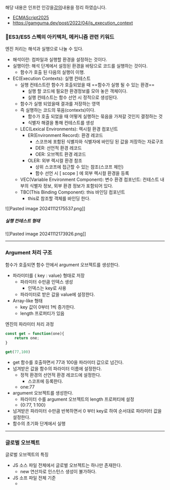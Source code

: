 해당 내용은 인프런 인강을[강의](https://www.inflearn.com/course/%EC%9E%90%EB%B0%94%EC%8A%A4%ED%81%AC%EB%A6%BD%ED%8A%B8-%EC%A4%91%EA%B3%A0%EA%B8%89/dashboard)내용을 정리 하였습니다.
- [ECMAScript2025](https://tc39.es/ecma262/#sec-intro)
- https://gamguma.dev/post/2022/04/js_execution_context

### ES3/ES5 스펙의 아키텍처, 메커니즘 관련 키워드

엔진 처리는 해석과 실행으로 나눌 수 있다.
- 해석이란: 컴파일과 실행할 환경을 설정하는 것이다.
- 실행이란: 해석 단계에서 설정된 환경을 바탕으로 코드를 실행하는 것이다.
	- 함수가 호출 된 다음의 실행이 이행.
- EC(Execution Contexts): 실행 컨테스트
	- 실행 컨테스트란 함수가 호출되었을 때 ==함수가 실행 될 수 있는 환경==
		- 실행 할 코드에 필요한 환경정보를 모아 놓은 객체이다.
		- 실행 컨테스트는 함수 선언 시 정적으로 생성된다.
	- 함수가 실행 되었을때 결과를 저장하는 영역
	- 즉 실행하는 코드의 묶음(contexts)이다.
		- 함수가 호출 되었을 때 어떻게 실행하는 묶음을 가져갈 것인지 결정하는 것
		- 식별자 해결을 통해 컨테스트를 생성
	- LEC(Lexical Environments): 렉시컬 환경 컴포넌트
		- ER(Environment Record): 환경 레코드
			- 스코프에 포함된 식별자와 식별자에 바인딩 된 값을 저장하는 자료구조
			- DER: 선언적 환경 레코드
			- OER: 오브젝트 환경 레코드
		- OLER: 외부 렉시컬 환경 참조
			- 상위 스코프에 접근할 수 있는 참조(스코프 체인)
			- 함수 선언 시 [ scope ] 에 외부 렉시컬 환경을 등록
	- VEC(Variable Environment Component): 변수 환경 컴포넌트: 컨테스트 내부의 식별자 정보, 외부 환경 정보가 포함되어 있다.
	- TBC(This Binding Component): this 바인딩 컴포넌트
		- this로 참조할 객체를 바인딩 한다.

![[Pasted image 20241112175537.png]]
##### 실행 컨테스트 형태
![[Pasted image 20241112173926.png]]

---
### Argument 처리 구조

함수가 호출되면 함수 안에서 argument 오브젝트를 생성한다.
- 파라미터를 { key : value} 형태로 저장
	- 파라미터 수만큼 인덱스 생성
		- 인덱스는 key로 사용
	- 파라미터로 받은 값을 value에 설정한다.
- Array-like 형태
	- key 값이 0부터 1씩 증가한다.
	- length 프로퍼티가 있음

엔진의 파라미터 처리 과정

``` js
const get = function(one){
	return one;
}

get(77,100)
```

- get 함수를 호출하면서 77과 100을 파라미터 값으로 넘긴다.
- 넘겨받은 값을 함수의 파라미터 이름에 설정한다.
	- 정적 환경의 선언적 환경 레코드에 설정한다.
		- 스코프에 등록한다.
	- one:77
-  argument 오브젝트를 생성한다.
	- 파라미터 수를 argument 오브젝트의 length 프로퍼티에 설정
	- {0:77, 1:100}
- 넘겨받은 파라미터 수만큼 반복하면서 0 부터 key로 하여 순서대로 파라미터 값을 설정한다.
- 함수의 초기화 단계에서 실행

---
### 글로벌 오브젝트

글로벌 오브젝트의 특징
- JS 소스 파일 전체에서 글로벌 오브젝트는 하나만 존재한다.
	- new 연산자로 인스턴스 생성이 불가하다.
- JS 소프 파일 전체 기준
	-  <script/> 에 작성된 모든 코드
		- 모든 코드에서 사용 가능하다.

글로벌 스코프
- 글로벌 오브젝트가 글로벌 스코프
	- 글로벌 오브젝트는 실제 존재하지 않는다. ex) Number , String  등의 오브젝트
	- 호스트 오브젝트에 함수와 변수를 등록
		-  window, global 오브젝트
	- 글로벌 스코프는 최상위 스코프
		- 스코프 체인에서 최상위 스코프이다.

스코프 바인딩
 - 바인딩이란 구조적으로 결속된 상태로 만드는 것이다
	 - 대상: 프로퍼티 이름
 - 바인딩의 목적
	 - 스코프 설정,식별자 해결
 - 바인딩 시점 구분 
	 - 정적 바인딩 : lexical, static 바인딩
		 - 초기화 단계에서 바인딩
		 - 함수 선언문 이름을 바인딩
		 - 표현식(변수, 함수) 이름을 바인딩
	 - 동적 바인딩 : dynamic 바인딩
		 - 실행시 바인딩 처리
		 - eval함수, with문
 - 바인딩 시점의 중요성
	 - 바인딩할 때 스코프가 결정된다.
	 - function 오브젝의 경우 생성 시점에 스코프 결정
		 - 스코프를 function 오브젝트 내부 프로퍼티 Scope에 설정
		 - 스코프는 변경되지 않음

``` js
function book() {  
	var point = 100;  
	  
	function add(param) {  
		return (point += param);  
	}  
	  
	var get = function () {  
		return point;  
	};  
	  
	add(200);  
	console.log(point);  
}    
book();
```

1. book() 함수 호출 시 - 초기화 단계에서 함수와 변수 이름을 book 함수의 선언적 환경 레코드에 바인딩(식별자 해결)
2. function 오브젝트 add 생성
	1. add 함수가 속한 스코프 영역을 add 함수 오브젝트 프로퍼티 scope에 설정
	2. add 이름을 선언적 환경 레코드에 바인딩
3. point, get 이름을 선언적 환경 레코드에 바인딩
	1. 값은 undefined
	2. 여기 까지가 호이스팅
4. 함수와 변수의 식별자가 해결
---
### 식별자

식별자는 코드 내의 변수,함수, 혹은 속성을 식별하는 문자열이다.

자바스크립트에서 식별자는 대소문자를 구별하며 유니코드 글자 `$`, `_`, 숫자(0-9)로 구성할 수 있지만, 숫자로 시작할 수는 없다.

식별자는 코드의 일부이지만 문자열은 데이터이기 때문에, 식별자와 문자열은 다르다.JavaScript에서 식별자를 문자열로 변환하는 방법은 없지만, 어떤 경우 문자열을 분석해 식별자로 사용할 수 있습니다.

> https://developer.mozilla.org/ko/docs/Glossary/Identifier
---
### 스코프

스코프는 컨텍스트의 값과 표현식이 표현되거나 참조 될 수 있는 현재 실행되는 컨텍스트를 의미한다. 만약 변수 또는 표현식이 해당 스코프 내에 있지 않다면, 사용할 수 없다. 스코프는 계층적인 구조를 가지기 때문에, 하위 스코프는 상위 스코프에 접근 할 수 있다.
- 모든 식별자는 자신이 선언된 위치에 의해 다른 코드가 식별자 자신을 참조할 수 있는 유효범위가 결정된다.
- 스코프의 목적은 범위를 제한하여 식별자를 해결하는 것이다.

함수는 자바스크립트에서 클로저 역할을 하기 때문에 스코프를 생성한다. 함수 내에 정의된 변수는 외부 함수나 다름 함수 내에서 접근 할 수 없다.

자바스크립트는 렉시컬 스코프를 따른다.함수가 정의된 위치에 따라 상위 스코프를 결정한다. 함수가 호출된 상위 스코프 결정에 영향을 주지 않는다. 함수의 상위 스코프는 언제나 정의된 스코프이다.

- 키워드를 만나 스코프를 결정하는 것을 정적 스코프라고 한다.
- 호출될 때 스크프를 결정하는 것을 동적스코프라고 한다.

자바스크립트에서는 다음과 같은 종류의 스코프가 있다.
- 전역 범위: 스크립트 모드에서 실행되는 모든 코드의 기본 범위이다.
- 모듈 범위: 모듈 모드에서 실행되는 코드의 범위이다.
	- module.exports
- 함수 범위: [function](https://developer.mozilla.org/ko/docs/Glossary/Function)로 생성된 범위입니다.
	- var키워드로 선언된 변수는 오로지 함수의 코드 블록 만을 **지역(Local) 스코프**로 인정한다.
		- 함수 레벨 스코프라고 한다.
	- 함수 외에서 var키워드로 선언한 변수는 전역 변수이다.
- 블록 범위: 중괄호 쌍(블록)으로 생성된 범위이다.
	- let,const 키워드로 변순 선언시 블록 레벨 스코프이다.
		- 변수 자체에 스코프 제약을 둔다.
	- 모든 코드 블록 (함수, if, for ,while , try/catch 등)을 지역(Local) 스코프로 인정

> https://developer.mozilla.org/ko/docs/Glossary/Scope
---
### 식별자 해결

스코프(유효 범위)를 통해 식별자인 변수 이름의 충돌을 방지하여 같은 이름의 변수를 사용하게 하는것.
스코프 내에서 식별자는 유일해야 하지만 다른 스코프에는 같은 이름의 식별자를 사용 할 수 있다.

- 식별자 해결
	- 사용할 변수/함수를 결정하는것
	- 신속,정확한 검색을 위한 스코프 필요
- 스코프에서 이름을 찾기 위해 사용
	- 스코프에 이름을 설정
	- 값을 변경되지만, 이름은 변경되지 않음
    - 자바스크립트의 값 저장형태가 프로퍼티{key:value}이기 때문이다.
    - **식별자 해결 대상은 이름이다**.
- 스코프의 용도
  - 식별자 해결을 위한 수단,방법
  - 스코프가 목적이 아님
  - 식별자가 유일하면 스코프는 필요하지 않음
    - 하지만 유일하게 작성이 불가능 그래서 스코프가 필요
    - 계층적으로 스코프를 사용하는 이유이다.
---
### 스코프 체인

모든 지역 스코프의 최상위 스코프는 전역 스코프이다. 스코프는 계층적으로 연결되어 있고 이를 스코프 체인이라 한다.
- 엔진은 스코프체인을 통해 변수를 참조하는 코드의 스코프에서 시작하여 상위 스코프 방향으로 이동하며 선언된 변수를 검색한다.
##### ES3
  - 스코프 체인은 식별자를 해결을 위한 프로퍼티이다
    - {name:value} 리스트
    - ES5는 스코프는 사용하지만 스코프 체인은 사용하지 않는다.
  - 함수가 호출되면 스코프를 생성하고 {name:value} 형태로 설정한다. 
  - 생성한 스코프를 스코프 체인에 연결하고, 스코프 체인에서 식별자를 해결한다.
	  - 동적으로 처리된다.
	  - 이는 함수가 생성될 때 마다 스코프 체인이 동적으로 생성된다.
  - es5 에서는 스코프 체인은 없고, Activation object에 대응하는 렉시컬 환경이 있다.
	  - Activation object은 실행환경을 만드는것
##### ES5
- 렉시컬 환경의 선언적 환경 레코드에 함수의 변수와 함수 이름을 바인드
- 스코프 체인을 사용하지 않고, 선언적 환경 레코드에서 변수와 함수 이름을 검색


---
### 실행 컨텍스트

실행 컨텍스트의 개념은 코드가 내부에서 어떻게 작동 하는지 설명하는데 사용된다.  JavaScript 실행 컨텍스트는 코드를 실행할 수 있는 환경을 말한다. 실행 컨테스트는 코드 섹션이 코드의 함수, 변수 및 객체에 엑세스할 수 있는지 결정한다. 코드는 실행 컨텍스트에서 줄별로 구분 분석되고, 변수와 함수는 메모리에 저장된다. 코드는 평가 후 실행 컨텍스트에서 실행된다. 결과적으로 실행 컨텍스트는 주어진 코드가 실행될 수 있는 환경을 만든는 것이다.
- 실행 컨텍스트 런타임 동안 특정 코드는 파서에 의해 구문 분석되고, 변수와 함수는 메모리에 저장되고, 실행 가능한 바이트 코드가 생성되고, 코드가 실행된다.

실행 컨텍스트(Execution Contexts)
- 함수가 실행되는 영역,묶음
- 함수 코드를 실행하고, 실행 결과를 저장
- [스펙](https://tc39.es/ecma262/#sec-executable-code-and-execution-contexts)

 실행 단계
- 준비 단계
- 초기화 단계
- 코드 실행 단계

자바스크립트에는 두 가지 종류의 실행 컨텍스트가 있다
- 글로벌 실행 컨텍스트(GEC)
- 함수 실행 컨텍스트(FEC)

실행 컨텍스트의 생성시점
- 실행 가능한 코드를 만났을때
- 실행 가능한 코드의 유형
	- 함수 코드
	- 글로벌 코드
	- eval 코드
- 코드 유형을 분리한 이유
	- 실행 컨텍스트에서 처리 방법과 실행 환경이 다르기 때문
	- 함수 코드: 렉시컬 환경
	- 글로벌 코드: 글로벌 환경
	- eval 코드: 동적 환경 

실행 컨텍스트 상태 컴포넌트
- 실행 컨텍스트 상태를 위한 오브젝트
	- 실행 컨텍스트 안에 생성
- 상태 컴포넌트 유형
	- 변수 환경 컴포넌트(VEC)
	- 렉시컬 환경 컴포넌트(LEC)
	- this 바인딩 컴포넌트(TBC)
		- 함수 안에서 디스로 참조화는 오브젝트를 바인딩


| Component           | Purpose                                                                                                                                                                                                                                                                                                                                                                                                                                                                                                                                                                                                                                                                                                                            |
| ------------------- | ---------------------------------------------------------------------------------------------------------------------------------------------------------------------------------------------------------------------------------------------------------------------------------------------------------------------------------------------------------------------------------------------------------------------------------------------------------------------------------------------------------------------------------------------------------------------------------------------------------------------------------------------------------------------------------------------------------------------------------- |
| LexicalEnvironment  | Identifies the [Environment Record](https://262.ecma-international.org/15.0/index.html?_gl=1*1mvxbm1*_ga*MjA3MzMzMzI4My4xNzMxMzA5Mjc0*_ga_TDCK4DWEPP*MTczMjg1NTM0OC4zLjEuMTczMjg1NTM2MC4wLjAuMA..#sec-environment-records) used to resolve identifier references made by code within this [execution context](https://262.ecma-international.org/15.0/index.html?_gl=1*1mvxbm1*_ga*MjA3MzMzMzI4My4xNzMxMzA5Mjc0*_ga_TDCK4DWEPP*MTczMjg1NTM0OC4zLjEuMTczMjg1NTM2MC4wLjAuMA..#sec-execution-contexts).                                                                                                                                                                                                                               |
| VariableEnvironment | Identifies the [Environment Record](https://262.ecma-international.org/15.0/index.html?_gl=1*1mvxbm1*_ga*MjA3MzMzMzI4My4xNzMxMzA5Mjc0*_ga_TDCK4DWEPP*MTczMjg1NTM0OC4zLjEuMTczMjg1NTM2MC4wLjAuMA..#sec-environment-records) that holds bindings created by [VariableStatement](https://262.ecma-international.org/15.0/index.html?_gl=1*1mvxbm1*_ga*MjA3MzMzMzI4My4xNzMxMzA5Mjc0*_ga_TDCK4DWEPP*MTczMjg1NTM0OC4zLjEuMTczMjg1NTM2MC4wLjAuMA..#prod-VariableStatement)s within this [execution context](https://262.ecma-international.org/15.0/index.html?_gl=1*1mvxbm1*_ga*MjA3MzMzMzI4My4xNzMxMzA5Mjc0*_ga_TDCK4DWEPP*MTczMjg1NTM0OC4zLjEuMTczMjg1NTM2MC4wLjAuMA..#sec-execution-contexts).                                        |
| PrivateEnvironment  | Identifies the [PrivateEnvironment Record](https://262.ecma-international.org/15.0/index.html?_gl=1*1mvxbm1*_ga*MjA3MzMzMzI4My4xNzMxMzA5Mjc0*_ga_TDCK4DWEPP*MTczMjg1NTM0OC4zLjEuMTczMjg1NTM2MC4wLjAuMA..#privateenvironment-record) that holds [Private Names](https://262.ecma-international.org/15.0/index.html?_gl=1*1mvxbm1*_ga*MjA3MzMzMzI4My4xNzMxMzA5Mjc0*_ga_TDCK4DWEPP*MTczMjg1NTM0OC4zLjEuMTczMjg1NTM2MC4wLjAuMA..#sec-private-names) created by [ClassElement](https://262.ecma-international.org/15.0/index.html?_gl=1*1mvxbm1*_ga*MjA3MzMzMzI4My4xNzMxMzA5Mjc0*_ga_TDCK4DWEPP*MTczMjg1NTM0OC4zLjEuMTczMjg1NTM2MC4wLjAuMA..#prod-ClassElement)s in the nearest containing class. null if there is no containing class. |


![[Pasted image 20241112175537.png]]

#### 실행컨텍스트 > 렉시컬 환경 컴포넌트(LEC)

- 렉시컬 환경 컴포넌트란 함수와 변수의 식별자 해결을 위한 환경을 설정
- 초기화 단계에서 해석한 함수와 변수를 {name:value} 오브젝트 형태로 저장
	- 변수는 name과 undefined로 저장
	- 함수 선언문은 name과 function object로 저장
	- 이름으로 함수와 변수를 검색할 수 있게 됨
- 함수 밖의 함수와 변수 참조 환경 설정
	- 함수 밖의 함수와 변수를 사용할 수 있게 됨
- 렉시컬 환경 컴포넌트 생성
	- function, with, try-catch 문에서 생성
- 렉시컬 환경 컴포넌트(LEC) 구성
	- 환경 레코드(ER): Declarative Environment Record
		- 함수 안의 함수와 변수를 기록
	- 외부 렉시컬 환경 참조(OLER): Outer Lexical Environment Reference 
		- 함수 객체 내부 프로퍼티인 __ scope __ 값을 설정
- 함수 실행 단계의 엔전처리 관점에서 엔진은 실행 컨테스트를 참조해서 코드를 메모리에서 실행한다.

#### 실행컨텍스트 > 렉시컬 환경 컴포넌트(LEC) > 환경 레코드(DER)

- 환경 레코드는 선언적 환경레코드(Declarative Environment Record)와 오브젝트 환경 레코드(Object Environment Record)로 구성되어 있다.
- 환경 레코드를 구분하는 이유
	- 기록 대상이 다르기 때문이다.
- 선언적 환경 레코드
	- DER : Declarative Environment Record
	- function, 변수, catch 문에서 사용
- 오브젝트 환경 레코드
	- OER: Object Environment Record
	- 글로벌 함수와 변수, with 문에서 사용
	- 동적이기 때문에 사용

#### 실행컨테스트 >  변수 환경 컴포넌트(VEC)

- 실행 컨테스트 초기화 단계에서 렉시컬 환경 컴포넌트와 같게 설정
- 이유는 ? 초기값을 복월할 때 사용하기 위한 것
	- 렉시컬 환경 컴포넌트를 초기화할때 사용
- 함수 코드가 실행되면
	- 실행 결과를 렉시컬 환경 컴포넌트에 설정
	- 초기값이 변하게 되므로 이를 유지하기 위해 설정

#### 실행 컨텍스트 실행 과정

``` js
const base = 200

function getPoint(bonus){
	const point = 100
	return point + base + bonus
}

getPoint(70)
```

1. 글로벌 실행 컨테스트
	1. getPoint 함수 오브젝트를 만나면  scope 프로퍼티에 글로벌 오브젝트 설정
	2. base 변수에 값을 할당
2. 준비 단계
	1. getPoint 함수 호출 -> getPoint 함수로 이동 
		1. 엔진은 실행 컨텍스트를 생성하고 실행 컨텍스트 안으로 이동
	2. 실행 컨텍스트의 컴포넌트를 생성하여 실행 컨텍스트에 첨부
		1. 렉시컬 환경 컴포넌트
		2. 변수 환경 컴포넌트
		3. this 바인딩 컴포넌트
	3. 렉시컬 환경 컴포넌트의 환경 레코드를 생성
		1. 함수 안의 함수, 변수를 바인딩
	4. 외부 렉시컬 환경 참조를 생성하여 렉시컬 환경 컴포넌트에 첨부
		1.  함수 객체 내부 프로퍼티인 __ scope __ 값을 참조
3. 초기화 단계
	1. 호출한 함수의 파라미터 값을
		1. 호출된 함수의 파라미터 이름에 매핑
		2. 환경 레코드에 작성
	2. 함수 선언문을 function 오브젝트로 생성 한다.
		1. 함수 {name: function 오브젝트} 형태
	3. 함수 표현식과 변수에 초기값을 설정한다.
		1. 초기값은 undefined 이다
4. 실행 단계
	1. 함수 안의 코드를 실행
	2. const point = 100
	3. 이때 실행 컨텍스트 안에서 관련된 함수와 변수를 사용할 수 있다.

준비 단계에서의 실행컨테스트 모습
![[Pasted image 20241204134636.png]]

#### this 바인딩 컴포넌트

![[Pasted image 20241204145000.png]]


- 목적
	- this로, 함수를 호출한 오브젝트의 프로퍼티에 엑세스 하는것이다.
	- 예 this.propertyName
- 엑세스 메커니즘
	- obj.function() 형태에서
	- this로 obj를 참조할 수 있도록 this 바인딩 컴포넌트에 obj 참조를 설정
- obj의 프로퍼티가 변경되면 동적으로 참조한다.
	- 이는 오브젝트의 프로퍼티를 등록하는게 아닌 단순이 오브젝트를 참조하는 개념이다.
	- 설정이 아닌 참조이기 때문이다.
- 함수 호출 > 실행 컨테스트 생성 > 각 컴포넌트 생성 에서 this 바인딩 컴포넌트를 생성
- this 바인딩 컴포넌트는 함수 호출 시점에 호출 함수에서 this로 호출한 obj의 프로퍼티를 사용할 수 있도록 바인딩 한다.
#### 글로벌 실행 컨텍스트(Global Execution Context ) 

JavaScript 엔진이 스크립트 파일을 로드 하고 파싱 후 생성되는 기본 컨텍스트이다.

JavaScript 코드를 로드하고 파싱한 후, JS 엔진은 기본 실행 환경으로 들어간다. JS 엔진이 글로벌 실행 환경 내부에 들어가면 기본적으로 window 객체와  this객체가 글로벌 메모리에 생성됩니다.

window 객체는 글로벌 오브젝트를 참조한다. 전역 객체는 JS 엔진이 전역 실행 환경에 들어가기 전에 항상 생성되며 localStorage, innerWidth, 이벤트 핸들러 등의 속성과 메서드를 포함한다.

![[Pasted image 20241204140514.png]]

글로벌 실행 컨텍스트 환경
- 글로벌 환경
	- 글로벌 오브젝트에서 사용
	- 렉시컬 환경 컴포넌트와 형태는 같음
- 동적으로 함수와 변수를 바인딩 한다.
	- 함수에서 var 키워드를 사용하지 않고 변수를 선언하면 글로벌 오브젝트에 설정되기 때문이다.
- 외부 렉시컬 환경 참조 값은 null

#### 함수 실행 컨테스트(FEC)

함수가 호출되거나 호출되면 해당 함수에 대한 새로운 실행 컨텍스트가 형성한다. JS 엔진이 함수 호출을 보면 해당 함수에 대한 로컬 실행 컨텍스트를 만듭니다. 기본적으로 JS 엔진은 로컬 실행 컨텍스트 내에 arguments 객체와 _**this**_ 객체를 만듭니다.

함수 내부에서 예상되는 매개변수의 키:값 쌍은 arguments 객체에 저장됩니다. 또한 함수가 가진 매개변수의 수를 세는 length라는 기본 속성도 있습니다. 함수의 인수가 비어 있으면 argument 객체는 기본적으로 길이 0 **으로** **설정** 됩니다 .

함수가 호출되는 방식에 따라 함수 실행 컨텍스트의 _**this**_ 객체가 변경됩니다. 객체 참조를 사용하여 호출하는 경우 this의 값은 해당 객체로 설정됩니다. 그렇지 않으면 this 변수의 값은 window 객체 또는 _"undefined"_ 로 설정됩니다 .

> Eval 함수 실행 컨텍스트
> 
> eval 함수는 어떤 대가를 치르더라도 피해야 할 함수입니다. 실행 컨텍스트는 JS 엔진이 **eval()** 함수를 만날 때마다 생성되어 호출 스택에 푸시됩니다. 인수로 전달된 문자열을 평가합니다.

#### 호출 스택

- call stack
	- 실행 컨텍스트의 논리적 구조
	- 콜 스택에서 순차적으로 실행컨텍스트가 처리되는 것은 자바스크립트가 싱글스레드 모델이기 때문이다.
- Fist in Last Out 순서
	- 함수가 호출되면 스택의 가장 위에 실행 컨텍스트가 위치
	- 다시 함수 안에서 함수를 호출하면 호출된 함수의 실행 컨텍스트가 스택의 가장 위에 위치
	- 함수가 종료되면 스택에서 빠져 나옴 (FILO 순서)
- 가장 아래에는 글로벌 오브젝트 함수가 위치

#### 함수 호출 시 실행 컨텍스트

- 함수가 호출되면 3개의 파라미터 값을 실행 컨텍스트로 넘겨 준다.
	- 함수를 호출한 오브젝트
		- this 바인딩 컴포넌트에 설정하여 this로 참조
	- 함수 코드
		- function 오브젝트의 `[[ code ]]`에 설정되어 있음
	- 호출한 함수의 파라미터 값
		- 호출된 함수의 Argument 오브젝트에 설정
		- 이는 호출한 함수에서 넘겨준 파라미터값을 호출된 함수의 파라미터 작성 순서에 맞추어 값을 매핑하는 것이다.
		- 실행 컨텍스트로 넘겨 준 파라미터 값과 function 오브젝트의 `[[ FormalParameters ]]` 에 작성된 이름에 값을 매핑하고 결과를 선언적 환경 레코드에 설정

```js
function book(one,two) {}
book(1,2,3)
```

- 위 형태에서 호출된 book 함수 파라미터에 호출한 인수를 매핑한다.
	- 매핑 기준은  function 오브젝트의 `[[ FormalParameters ]]` 에 작성된 이름이다.
	- 이는 파라메터 이름에 값을 매핑하는 것이다.
- 선언적 환경 레코드에 {one:11, two:22} 형태로 설정한다.
- book 함수 호출 시 넘겨준 1,2,3, 인수값은 함수 argument 오브젝트 설정된다.
	- {0:1,1:2,3:3} 형태

#### 예제

```javascript
function book() {
  var point = 123

  function show() {
    var title = 'JS책'
  }

  function getPoint() {
    return point
  }

  show()
}

book()
```

- book 함수의 호출과정
  - show Function 오브젝트 생성
  - show의 [[scope]]에 스크프 설정
- show 함수의 호출과정(실행과정)
  - EC(실행 컨테스트) 생성
    - 함수는 실행전 선언단계에서 이미 [ scope ] 에 스크프 설정을 한다.
  - 이는 함수 실행을 위한 Context 환경 구축이다.
    - 함수가 메모리에 올라가기 전 참조 환경(정적 환경)을 구축한다. 이를 실행 컨테스트라고 한다.
      - 함수 실행시 컨테스트가 참조된다.
    - LEC(렉시컬 환경 컴포넌트) 생성
      - 정적인 렉시컬 환경 컴포넌트를 생성한다.
      - ER(환경 레코드)
        - DER (선언적 환경 레코드)
        - 함수에서 값을 구하는 형태
          - 파라메터 에서 값을 구한다.
          - 선언된 변수 로 부터 값을 구한다.
          - 함수 호출로 호출 된 함수의 반환값을 사용 할 수 있다.
          - 함수 밖의 값을 구할수 있다.
            - show 함수의 [[scope]]에 함수가 선언된 스코프를 알 수 있다.
          - this를 통해 값을 구한다.
            - this는 해당 함수가 선언된 오브젝트를 참조한다.
              - 오브젝트가 없을시 글로벌 오브젝트 = 호스트 오브젝트를 참조한다.
              - window | global
            - 이는 TBC의해 일어난다.
        - OER(오브젝트 환경 레코드)
      - OLER(외부 렉시컬 환경 레코드)
        ```javascript
        {
          point:123
          getPoint:funcion(){}
        }
        ```
    - VEC 생성
	    - 변수 환경 컴포넌트로 초기 렉시컬 환경 컴포넌트와 변수 환경 컴포넌트의 값은 동일하다.
	    - TBC에 글로벌 오브젝트 바인딩
	- LEC에 ER, OLER 첨부
	- ER에 DER, OER 첨부
		- DER에 show 함수의 변수, 함수 기록
		- OLER에 show의 [ scope ]를 설정
	- this 바인딩 컴포넌트에 this 참조 설정
---
### Function  오브젝트

#### function 형태

- 빌트인 Function 오브젝트
	- Function.prototype.call()을 호출하여 생성
	- 엔진이 function 키워드를 만나면 빌트인 Function 오브젝트의 prototype에 연결된 메소드로 function 오브젝트 생성
- function 오브젝트
	- function 키워드를 사용해서 함수를 선언
	- const book = function(){} 처럼 function 오브젝트를 만들어 변수에 할당 가능
- function 인스턴스
	- 생성자를 통해 인스턴스 생성
- function 오브젝트의 저장 형태
	- {name:value} 형태로 저장
	- {name: 생성한 function 오브젝트 } 형태
- 함수 호출 과정
	- 저장된 오브젝트에서 함수 이름으로 검색
	- value 값을 구하고 value가 function 오브젝트이면 호출한다.

![[Pasted image 20241219151628.png]]
#### function 오브젝트 생성 과정

1. function 키워드를 만나면 function 오브젝트를 생성하고 저장한다.
	1. {name: function{} } 형태
2.  오브젝트에 prototype 오브젝트 첨부
	1. constructor 프로티 첨부 생성한 함수 오브젝트를 참조
3. prototype에 `__proto__` 오브젝트 첨부
	1. Object 인스턴스를 생성하여 첨부
4. `__proto__` 오브젝트를 첨부
	1. function 인스턴스를 생성하여 첨부

#### 함수 실행 환경 

- 실행 환경 설정 시점
	- function 키워드를 만나 function 오브젝트를 생성 할때
- 설정 하는 것
	- 실행 영역(함수가 속한 스코프 영역)
	- 파라미터, 함수 코드 등
- 함수 실행 환경 저장
	- function 오브젝트를 생성하고 바로 실행하지 않으므로 함수가 호출되었을 때 사용할 수 있도록 환경을 저장
	- 생성한 function 오브젝트에 실행환경을 저장
	- 인식한 환경을 function 오브젝트의 내부 프로퍼티에 설정
#### 내부 프로퍼티
- 공통 프로퍼티
![[Pasted image 20241219154131.png]]
- 선택적 프로퍼티
![[Pasted image 20241219154311.png]]

#### 함수 정의 형태

- 함수 정의 형태
	- 함수 선언문
	- 함수 표현식
		- function 오브젝트를 생성하여 변수에 할당 변수 이름이 function 오브젝트의 이름

#### 엔진 해석 순서

- 자바스크립트는 스크링팅 언어
	- 스크립팅 언어는 작성된 코드를 위에서부터 한 줄씩 해석하고 실행 한다.
	- 하지만 자바스크립트는 조금 다르다.
	- 이는 중간에 있는 코드가 먼저 해석될 수도 있다.
		- 첫 번째, 함수 선언문 초기화 단계: 함수 선언문을 순서대로 해석 한다.
			- function 키워드
			- 함수 선언문 해석
				- {name : function{}} 형태로 저장
				- 함수 선언문은 실행이 아닌 선언문.
		- 두 번째, 변수 초기화 단계: 표현식을 순서대로 해석한다.
			- const value = 123;
			- const book = function(){};
			- 변수 초기화
			- 변수는 undefined로 초기화 되고 실행 단계에서 값이 할당된다.

#### 호이스팅

자바스크립트 호이스팅은 인터프리터가 코드를 실행하기전에 함수,변수,클래스 또는 import의 선언문을 해당 범위의 맨위로 끌어올리는 것처럼 보이는 현상을 뜻한다.

- 함수 선언문은 초기화 단계에서 function 오브젝트를 생성한다.
	- 이는 코드 블록 내 어디에서도 함수를 호출 함수 있다는 것을 의미한다.
- 함수 선언보다 앞에서 호출이 가능
- 이는 초기화 단계에서 값이 있으면 초기화하지 않음으로 발생
	- 초기화 단계에서 값이 있으면 초기화하지 않음
	- 초기화 단계에서 만약 값이 있으면 값을 대체한다.
```js

const result = book();
// "호이스팅"
console.log(result)

function book(){
	return "호이스팅"
}
```

초기화 단계에서 값이 있으면 할당하지 않음.
``` js
const result = book();

// "호이스팅"
console.log(result)

function book(){
	return "호이스팅"
}

// book에 함수 오브젝트가 할당되어 있으므로 undefined로 초기화하지 않음.
book = function book(){
	return "함수 표현식"
}
```

---
### Function 인스턴스

#### function 인스턴스 기준

- function 구분
	- 빌트인 Function 오브젝트
	- function 오브젝트: function 키워드로 생성
	- function 인스턴스: new 연산저로 생성
- function 오브젝트도 인스턴스이다.
	- 빌트인 Function 오브젝트로 생성하기 때문에 성격상 인스턴스 이다.
- new 연산자로 생성하는 인스턴스는 일반적으로 prototype에 프로퍼티를 작성
- new 연산자
	- 인스턴스 생성을 제어
	- 생성자 함수 호출
- 생성자 함수
	- 인스턴스 생성,반환
	- 인스턴스에 초기값 설정

#### 생성자 함수 실행과정

1. 엔진이 new 연산자를 만나면 function의 `[[Construct]]` 를 호출하면서 파라미터 값을 넘겨준다.
2. function 오브젝트를 생성할 때 함수 전체를 참조하도록 `[[Construct]]`에 설정
3. `[[Construct]]`에서 인스턴스를 생성하여 반환.
4. 반환된 인스턴스를 new 연산자가 받아 new 연산자를 호출한 곳으로 반환

#### 인스턴스 생성과정

1. new 생성자 함수 실행
	1. 생성자 함수의 `[[Construct]]`호출
	2. 파라미터 값을 `[[Construct]]`로 넘겨준다.
2. 인스턴스 오브젝트를 생성
3. 인스턴스 오브젝트에 내부 처리용 프로퍼티를 설정
	1. 공통 프로퍼티와 선택적 프로퍼티를 설정
4. 인스턴스 타입을 object로 설정
5. 프로토타입 객체 설정 및 바인딩
	1. 생성자 함수에 연결된 프로퍼티(메소드)를 인스턴스의 `[[Prototype]]`에 설정
	2. 이때 프로토타입 내 `construct`는 생성자 함수로 설정

![[Pasted image 20241206142419.png]]

#### prototype 오브젝트의 목적

- prototype 확장
	- prototype에 프로퍼티를 연결하여 prototype 확장
	- ex) Book.prototype.getPoint = function(){} 형태로 확장 가능
- 프로퍼티 공유
	- 생성한 인스턴스에서 원본 prototype의 프로퍼티 공유(프로토타입 체이닝)
- 인스턴스 상속
	- function 인스턴스를 연결하여 상속
- 인스턴스 상속 방법
	- prototype에 연결된 프로퍼티로 인스턴스로 생성하여 상속받을 prototype에 연결
	- 이는 prototype-base 상속이라고도 함.
- prototype은 상속보다 프로퍼티 연결의 의미가 큼
#### function 오브젝트 형태와 생성과정

- 빌트인 Function 오브젝트
	- Function.prototype.call()
	- 엔진이 function 키워드를 만나면 function 오브젝트 생성
- function 오브젝트
	- function book(){}: 함수 선언식
	- const book = function (){}: 함수 표현식
	- 저장 형태
		- { name : value } 형태로 저장
		- ex) { book : function 오브젝트} 형태
	- 호출
		- 저장된 오브젝트에서 함수 이름으로 검색
		- value을 구하고
		- value가 function 오브젝트이면 호출
	- 생성 과정
		- book function 오브젝트에 prototype 오브젝트 생성
		- prototype에 constructor 프로퍼티 생성
			- prototype.constructor가 book 참조
		- prototype에 __ proto __ 오브젝트 생성
			- ES6 스펙에 기술되어 있음
- function 인스턴스
	- new Book() 처럼 new 연산자를 사용
	- Book.prototype에 연결된 메서드로 생성

```js
book = {  
	prototype: {  
		constructor: book,  
                   		__proto__: Object.prototpye
	},
	__proto__: Function.prototpye  
};

```

#### 인스턴스 프로퍼티

- prototype에 연결된 프로퍼티도 인스턴스의 프로퍼티이다.
	- 인스턴스내 연결된 프로퍼티와 차이가 있음.
- 인스턴스의 프로퍼티는 prototype 인스턴스보다 먼저 사용
- 인스턴스만다 값을 다르게 가질 수 있음

---
### 렉시컬 환경(정적 환경)

```javascript
var point = 100

function book() {
  return getPoint()
}

book()
```

- function 키워드를 만나면
	- function 오브젝트를 생성한다.
	- 스코프(함수가 선언된 스코프)를 Function object [ Scope ]에 설정
		- 이것은 함수 밖의(함수가 선언된 위치의) 스코프가 설정된다.
		- function 키워드를 만났을때 함수밖(상위)의 스코프가 결정된다.
		- 함수가 호출 될 때 스코프가 결정되는 것이 아닌 function 키워드를 만났을 때 스코프가 결정된다.
		- 정적으로 결정된다 === 렉시컬 환경
- 함수가 호출되면
	- Function object 의 [ Scope ]를 실행 컨테스트의 렉시컬 환경 컴포넌트의 외부 렉시컬 환경 참조에 설정한다.
	- 함수가 호출 되었을때 함수의 선언된 변수와 함수를 선언적 환경 레코드에 등록하고
	- 스코프 정보를 통래 렉시컬 환경을 구성한다.

##### 고전적인 var의 문제
- var 키워드는 함수에서 선언시 내부 스코프를 참조
	- 하지만 함수가 아닌곳에서 선언시 글로벌 오브젝트에 설정됨
	- 최상위 글로벌 오브젝트에 선언되어 렉시컬 체인이 발생
	- 이는 렉시컬 환경 구조에 맞지 않음
- 해결법 
	- use strict, let, const 키워드 사용
- 동적 환경을 구성 요소
	- with문, eval()함수
		- with문 은 strict 모드에서 에러 발생
	- eval()함수는 보안의 문제가 있음.


---
### this

this의 값은 함수를 호출한 방법의 의해 결정된다. 실행 중 할당으로 설정할 수 없고, 함수를 호출할 때 마다 다를 수 있다. es5는 함수를 어떻게 호출 했는지 상관하지 않고 this값을 설정할 수 있는 bind 메서드를 도입했고, es2015는 스스로의 this바인딩을 제공하지 않는 화살표 함수를 추가했다(렉시컬 컨테스트안의 this 값을 유지).
- this의 값은 런타임에 결정된다. 컨테스트에 따라 달라진다.
	- 어떤 객채를 참조하여 호출했는지에 따라 this의 값은 변경된다. 이를 동적 스코프라고 한다.
- 메서드가 어디서 정의되었는지(정적 렉시컬 환경)에 상관없이 this는 참조 객체가 무엇이지에 따라 결정된다.

#### 값

실행 컨텍스트(global, function 또는 eval)의 프로퍼티는 비엄격 모드에서 항상 객체(글로벌 오브젝트)를 참조한다. 엄격 모드에서는 어떠한 값이든 될 수 있다.

- 전역 문맥: 글로벌 오브젝트에서 this는 글로벌 오브젝트 참조
	- 전역 실행 맥락에서 this는 엄격 모드 여부에 관계 없이 전역 객체를 참조한다.
- 함수 문맥: 함수 내부에서 this의 값은 함수를 호출한 방법에 의해 좌우된다.
	- 비엄격 모드 - this의 값이 호출에 의해 설정되지 않으므로, host 오브젝트(window)를 참조
	- 엄격 모드 - this 값은 실행 문맥에 진입하며 설정되는 값을 유지한다.
- this와 window 오브젝트의 관계
	- window 객체는 JS에서 만든 것이 아니며 글로벌 오브젝트의 스코프도 아님
	- window 와 글로벌 오브젝트를 같은 선상에서 사용
		- 브라우저에서 window가 글로벌 오브젝트를 참조하므로 window.value 형태로 글로벌 변수가 사용 가능하다.
	- 이는 host 오브젝트 개념을 사용한 것이다.
		- window 오브젝트와 같이 다른 오브젝트를 사용하는 개념을 Host 오브젝트라고 한다.
		- DOM 오브젝트도 Host 오브젝트이다.
- 전역 스코프 내 함수 안에서 작성한 this는 글로버 오브젝트를 참조한다.
	- 함수 내부 this는 함수 앞에 작성한 오브젝트를 참조한다.

#### this 참조 범위
- 오브젝트.함수이름() 형태로 함수 호출
	- 글로벌 오브젝트는 오브젝트 이름이 없으므로 함수 이름만 작성하여 호출
- strict 모드에서는 window.book() 처럼 book() 앞에 window를 글로벌 오브젝트로 작성
- 함수 앞에 오브젝트를 작성하지 않으면
	- this 바인딩 컴포넌트에 undefined가 설정되어 this로 window를 참조 할 수 없음.

```js
function book() {  
	'use strict';  
	// undefined  
	return this;  
}

function book1() {  
	'use strict';  
	// undefined  
	return this;  
}

var obj = window.book();
obj === window // true
```

this가 참조하는 object
``` ts
const book = {  
	point: 200,  
	member: {  
		point: 100,
		// get 함수의 this 바인딩 컴포넌트는 book.member를 참조하고 있음.  
		get: function () {  
			console.log(this === book.member); // true  
			return this.point;  
	},  
		getArrow: () => {  
			console.log(this); // {}  
			return this.point;  
		},  
	},  
};  
  
console.log(book.member.get()); // 100  
console.log(book.member.getArrow()); // undefined
```

#### this와 인스턴스
- 인스턴스 목적 - 인스턴스마다 고유 값 유지
	- this로 인스턴스 참조
	- this.[value] 형태로 프로퍼티에 접근
- __ proto __ 프로프티 접근
	- prototype에 연결된 프로퍼티가 인스턴스의 __ proto __ 에 첨부되며
		- prototype에 연결된 프로퍼티는 모든 인스턴스가 공유하고,
	- this.method()형태로 __ proto __ 에 첨부된 method 호출
#### this 호출

`this`의 값을 한 문맥에서 다른 문맥으로 넘기려면 다음 예시와 같이 [`call()`](https://developer.mozilla.org/ko/docs/Web/JavaScript/Reference/Global_Objects/Function/call)이나 [`apply()`](https://developer.mozilla.org/ko/docs/Web/JavaScript/Reference/Global_Objects/Function/apply)를 사용해야 한다.

``` js
function add(c, d) {
  return this.a + this.b + c + d;
}

var o = { a: 1, b: 3 };

// 첫 번째 인자는 'this'로 사용할 객체이고,
// 이어지는 인자들은 함수 호출에서 인수로 전달된다.
add.call(o, 5, 7); // 16

// 첫 번째 인자는 'this'로 사용할 객체이고,
// 두 번째 인자는 함수 호출에서 인수로 사용될 멤버들이 위치한 배열이다.
add.apply(o, [10, 20]); // 34
```

> 비엄격 모드에서 `this`로 전달된 값이 객체가 아닌 경우, `call`과 `apply`는 이를 객체로 변환하기 위한 시도를 합니다. `null`과 `undefined` 값은 전역 객체가 됩니다. `7`이나 `'foo'`와 같은 원시값은 관련된 생성자를 사용해 객체로 변환되며, 따라서 원시 숫자 `7`은 `new Number(7)`에 의해 객체로 변환되고 문자열 `'foo'`는 `new String('foo')`에 의해 객체로 변환됩니다.

#### bind 메서드

`f.bind(someObject)`를 호출하면 `f`와 같은 본문(코드)과 범위를 가졌지만 this는 원본 함수를 가진 새로운 함수를 생성한다. 새 함수의 `this`는 호출 방식과 상관없이 영구적으로`bind()`의 첫 번째 매개변수로 고정된다.

#### 화살표 함수

화살표 함수에서 this는 자신을 감싼 렉시컬 스코프이다. 전역 코드에서는 전역 객체를 가르킨다.
화살표 함수 call(), bind(), apply() 를 사용해 호출 해도 생성 시점의 ==렉시컬 컨텍스트가== 유지 된다.

> **참고**: 화살표 함수를 `call()`, `bind()`, `apply()`를 사용해 호출할 때 `this`의 값을 정해주더라도 무시합니다. 사용할 매개변수를 정해주는 건 문제 없지만, 첫 번째 매개변수(`thisArg`)는 `null`을 지정해야 합니다.

#### 객체의 프로토타입 체인에서의 this

객체의 프로토타입 체인 어딘가에 정의한 메서드가 어떤 객체의 프로토타입 체인 위에 존재하면, this의 값은 그 객체가 메서드를 가진 것 마냥 설정 된다.


---
### 즉시 실행 함수

- 함수 즉시 실행이란?
	- 엔진이 함수를 만났을때 자동으로 함수를 실행
	- 즉시에 실행 함수
- 함수 이름이 없으므로 함수 선언문, 함수 표현식이 아님
- 무명 함수, 익명 함수 형태
- 그룹핑 연산자에 표현식을 사용하면 1회성으로 계산 후 메모리에서 반환
- 표현식 과 표현식 평가 결과는 평가 결과가 반활할 때까지 메모리에 저장하고 평가 결과를 반환하면 GC 처리된다.
	- 즉시 실행 함수는 1회성 코드이다.